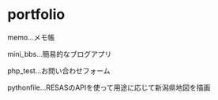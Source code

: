 # portfolio

memo…メモ帳

mini_bbs…簡易的なブログアプリ

php_test…お問い合わせフォーム

pythonfile…RESASのAPIを使って用途に応じて新潟県地図を描画
